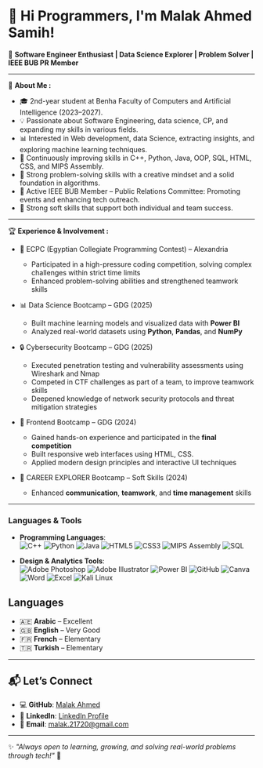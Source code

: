 # 👋 Hi Programmers, I'm Malak Ahmed Samih!




  🚀 **Software Engineer Enthusiast | Data Science Explorer | Problem Solver | IEEE BUB PR Member**

---

🌟 **About Me :**
  - 🎓 2nd-year student at Benha Faculty of Computers and Artificial Intelligence (2023–2027).
  - 💡 Passionate about Software Engineering, data science, CP, and expanding my skills in various fields.
  - 📊 Interested in Web development, data Science, extracting insights, and exploring machine learning techniques.
  - 🌱 Continuously improving skills in C++, Python, Java, OOP, SQL, HTML, CSS, and MIPS Assembly.
  - 🧠 Strong problem-solving skills with a creative mindset and a solid foundation in algorithms.
  - 🤝 Active IEEE BUB Member – Public Relations Committee: Promoting events and enhancing tech outreach.
  - 💼 Strong soft skills that support both individual and team success.


---

🏆 **Experience & Involvement :**

 - 🎯 ECPC (Egyptian Collegiate Programming Contest) – Alexandria
     - Participated in a high-pressure coding competition, solving complex challenges within strict time limits
     - Enhanced problem-solving abilities and strengthened teamwork skills
  
 - 📊 Data Science Bootcamp – GDG (2025)
    - Built machine learning models and visualized data with **Power BI**
    - Analyzed real-world datasets using **Python**, **Pandas**, and **NumPy**
   
 - 🔒 Cybersecurity Bootcamp – GDG (2025)
    - Executed penetration testing and vulnerability assessments using Wireshark and Nmap
    - Competed in CTF challenges as part of a team, to improve teamwork skills
    - Deepened knowledge of network security protocols and threat mitigation strategies
  
 - 💼 Frontend Bootcamp – GDG (2024)
    - Gained hands-on experience and participated in the **final competition**
    - Built responsive web interfaces using HTML, CSS.
    - Applied modern design principles and interactive UI techniques
      
 - 🧠 CAREER EXPLORER Bootcamp – Soft Skills (2024)
    - Enhanced **communication**, **teamwork**, and **time management** skills

---

### **Languages & Tools**
  - **Programming Languages**:  
    ![C++](https://img.shields.io/badge/C++-00599C?style=flat&logo=cplusplus&logoColor=white)
    ![Python](https://img.shields.io/badge/Python-3776AB?style=flat&logo=python&logoColor=white)
    ![Java](https://img.shields.io/badge/Java-007396?style=flat&logo=java&logoColor=white)
    ![HTML5](https://img.shields.io/badge/HTML5-E34F26?style=flat&logo=html5&logoColor=white)
    ![CSS3](https://img.shields.io/badge/CSS3-1572B6?style=flat&logo=css3&logoColor=white)
    ![MIPS Assembly](https://img.shields.io/badge/MIPS%20Assembly-008080?style=flat)
    ![SQL](https://img.shields.io/badge/SQL-4479A1?style=flat&logo=postgresql&logoColor=white)
  
  - **Design & Analytics Tools**:  
    ![Adobe Photoshop](https://img.shields.io/badge/Adobe%20Photoshop-31A8FF?style=flat&logo=adobephotoshop&logoColor=white)
    ![Adobe Illustrator](https://img.shields.io/badge/Adobe%20Illustrator-FF9A00?style=flat&logo=adobeillustrator&logoColor=white)
    ![Power BI](https://img.shields.io/badge/Power%20BI-F2C811?style=flat&logo=powerbi&logoColor=black)
    ![GitHub](https://img.shields.io/badge/GitHub-181717?style=flat&logo=github&logoColor=white)
    ![Canva](https://img.shields.io/badge/Canva-00C4CC?style=flat&logo=canva&logoColor=white)
    ![Word](https://img.shields.io/badge/Word-2B579A?style=flat&logo=microsoftword&logoColor=white)
    ![Excel](https://img.shields.io/badge/Excel-217346?style=flat&logo=microsoftexcel&logoColor=white)
    ![Kali Linux](https://img.shields.io/badge/Kali%20Linux-557C94?style=flat&logo=kalilinux&logoColor=white)


## Languages
- 🇦🇪 **Arabic** – Excellent  
- 🇬🇧 **English** – Very Good  
- 🇫🇷 **French** – Elementary  
- 🇹🇷 **Turkish** – Elementary   

---

## 📬 Let’s Connect
- 💻 **GitHub**: [Malak Ahmed](https://github.com/Malak-A7med)  
- 🔗 **LinkedIn**: [LinkedIn Profile](https://www.linkedin.com/in/malak-a7med)  
- 📧 **Email**: [malak.21720@gmail.com](mailto:malak.21720@gmail.com)

---

✨ _"Always open to learning, growing, and solving real-world problems through tech!"_ 🚀

